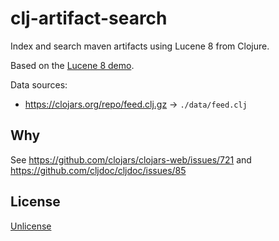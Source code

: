 # clj-artifact-search

Index and search maven artifacts using Lucene 8 from Clojure.

Based on the [Lucene 8 demo](http://lucene.apache.org/core/8_1_1/demo/overview-summary.html#overview_description).

Data sources:

* https://clojars.org/repo/feed.clj.gz -> `./data/feed.clj` 

## Why

See https://github.com/clojars/clojars-web/issues/721 and https://github.com/cljdoc/cljdoc/issues/85

## License

[Unlicense](http://unlicense.org)
